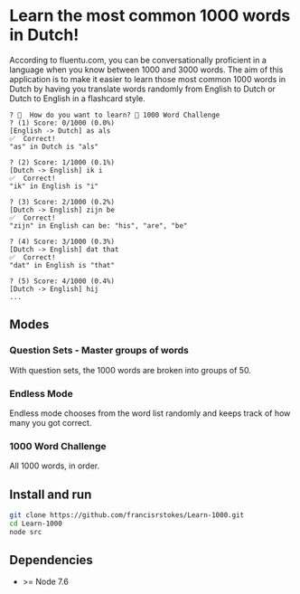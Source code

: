 # Learn the most common 1000 words in Dutch!

According to fluentu.com, you can be conversationally proficient in a language when you know between 1000 and 3000 words.
The aim of this application is to make it easier to learn those most common 1000 words in Dutch by having you translate words randomly from
English to Dutch or Dutch to English in a flashcard style.

```
? 📖  How do you want to learn? 📖 1000 Word Challenge
? (1) Score: 0/1000 (0.0%)
[English -> Dutch] as als
✅  Correct!
"as" in Dutch is "als"

? (2) Score: 1/1000 (0.1%)
[Dutch -> English] ik i
✅  Correct!
"ik" in English is "i"

? (3) Score: 2/1000 (0.2%)
[Dutch -> English] zijn be
✅  Correct!
"zijn" in English can be: "his", "are", "be"

? (4) Score: 3/1000 (0.3%)
[Dutch -> English] dat that
✅  Correct!
"dat" in English is "that"

? (5) Score: 4/1000 (0.4%)
[Dutch -> English] hij
...
```

## Modes

### Question Sets - Master groups of words

With question sets, the 1000 words are broken into groups of 50.

### Endless Mode

Endless mode chooses from the word list randomly and keeps track of how many you got correct.

### 1000 Word Challenge

All 1000 words, in order.

## Install and run

```bash
git clone https://github.com/francisrstokes/Learn-1000.git
cd Learn-1000
node src
```

## Dependencies

- \>= Node 7.6

